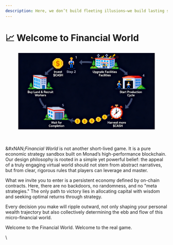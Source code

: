 ```yaml
---
description: Here, we don’t build fleeting illusions—we build lasting systems.
---
```


# 📈 Welcome to Financial World

<figure><img src=".gitbook/assets/Financial World Core Loop.jpg" alt=""><figcaption></figcaption></figure>

\
\
&#xNAN;_&#x46;inancial World_ is not another short-lived game. It is a pure economic strategy sandbox built on Monad’s high-performance blockchain. Our design philosophy is rooted in a simple yet powerful belief: the appeal of a truly engaging virtual world should not stem from abstract narratives, but from clear, rigorous rules that players can leverage and master.

What we invite you to enter is a persistent economy defined by on-chain contracts. Here, there are no backdoors, no randomness, and no "meta strategies." The only path to victory lies in allocating capital with wisdom and seeking optimal returns through strategy.

Every decision you make will ripple outward, not only shaping your personal wealth trajectory but also collectively determining the ebb and flow of this micro-financial world.

Welcome to the Financial World. Welcome to the real game.

\
